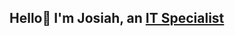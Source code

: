 ## Hello👋 I'm Josiah, an <a href="https://www.linkedin.com/in/josiah-dean-aaa832346/">IT Specialist</a></h1>
<!--
**JosiahD1010/JosiahD1010** is a ✨ _special_ ✨ repository because its `README.md` (this file) appears on your GitHub profile.

Here are some ideas to get you started:

- 🔭 I’m currently working on ...
- 🌱 I’m currently learning ...
- 👯 I’m looking to collaborate on ...
- 🤔 I’m looking for help with ...
- 💬 Ask me about ...
- 📫 How to reach me: ...
- 😄 Pronouns: ...
- ⚡ Fun fact: ...
-->
